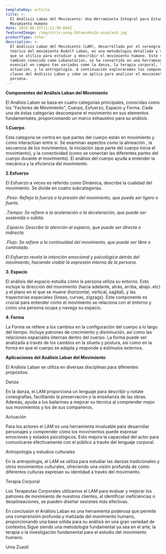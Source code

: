 ```yaml
---
templateKey: article
title: >-
  El Análisis Laban del Movimiento: Una Herramienta Integral para Estudiar el
  Movimiento Humano
date: 2024-06-15T11:11:50.664Z
featuredImage: /img/chris-yang-1btaeoohu1a-unsplash.jpg
productType: other
description: >-
  El Análisis Laban del Movimiento (LAM), desarrollado por el coreógrafo y
  teórico del movimiento Rudolf Laban, es una metodología detallada y versátil
  que se utiliza para estudiar y describir el movimiento humano. Este sistema,
  también conocido como Labanotation, se ha convertido en una herramienta
  esencial en campos tan variados como la danza, la terapia corporal, la
  actuación, y la antropología. A continuación exploraremos los componentes
  claves del Análisis Laban y cómo se aplica para analizar el movimiento de una
  persona.
---
```

**Componentes del Análisis Laban del Movimiento**

El Análisis Laban se basa en cuatro categorías principales, conocidas como los  "Factores de Movimiento", Cuerpo, Esfuerzo, Espacio y Forma. Cada una de éstas categorías descompone el movimiento en sus elementos fundamentales, proporcionando un marco exhaustivo para su análisis.

**1.Cuerpo**

Esta categoría se centra en qué partes del cuerpo están en movimiento y como interactúan entre sí. Se examinan aspectos como la alineación , la secuencia de los movimientos, la iniciación (que parte del cuerpo inicia el movimiento), y la conectividad (como se conectan las diferentes partes del cuerpo durante el movimiento). El análisis del cuerpo ayuda a entender la mecánica y la eficiencia del movimiento.

**2.Esfuerzo**

El Esfuerzo a veces es referido como Dinámica, describe la cualidad del movimiento. Se divide en cuatro subcategorías.

_.Peso: Refleja la fuerza o la presión del movimiento, que puede ser ligero o fuerte._

_.Tiempo: Se refiere a la aceleración o la deceleración, que puede ser sostenida o súbita._

_.Espacio: Describe la atención al espacio, que puede ser directa o indirecta._

_.Flujo: Se refiere a la continuidad del movimiento, que puede ser libre o controlado._

_El Esfuerzo revela la intención emocional y psicológica detrás del movimiento, haciendo visible la expresión interna de la persona._

**3. Espacio**

El análisis del espacio estudia cómo la persona utiliza su entorno. Esto incluye la dirección del movimiento (hacia adelante, atrás, arriba, abajo..etc) y el plano en el que se mueve (horizontal, vertical, sagital), y las trayectorias espaciales (lineas, curvas, zigzags). Este componente es crucial para entender cómo el movimiento se relaciona con el entorno y cómo una persona ocupa y navega su espacio.

**4. Forma**

La Forma se refiere a los cambios en la configuración del cuerpo a lo largo del tiempo. Incluye patrones de crecimiento y disminución, así como las relaciones espaciales internas dentro del cuerpo. La forma puede ser analizada a través de los cambios en la silueta y postura, así como en la forma en que el cuerpo se adapta y responde a estímulos externos.

**Aplicaciones del Análisis Laban del Movimiento**

El Análisis Laban se utiliza  en diversas disciplinas para diferentes propósitos:

Danza

En la danza, el LAM proporciona un lenguaje para describir y notate coreografías, facilitando la preservación y la enseñanza de las obras. Además, ayuda a los bailarines a mejorar su técnica al comprender mejor sus movimientos y los de sus compañeros.

Actuación

Para los actores el LAM es una herramienta invaluable para desarrollar personajes y comprender cómo los movimientos puede expresar emociones y estados psicológicos. Esto mejora la capacidad del actor para comunicarse efectivamente con el público a través del lenguaje corporal.

Antropología y estudios culturales

En la antropología, el LAM se utiliza para estudiar las danzas tradicionales y otros movimientos culturales, ofreciendo una visión profunda de cómo diferentes culturas expresan su identidad a través del movimiento.

Terapia Corporal

Los Terapeutas Corporales utilizamos el LAM para evaluar y mejorar los patrones de movimiento de nuestros clientes, al identificar ineficiencias o desalineaciones, se pueden diseñar sesiones más efectivas.

En conclusión el Análisis Laban es una herramienta poderosa que permite una comprensión profunda y matizada del movimiento humano, proporcionando una base sólida para su análisis en una gran variedad de contextos.Sigue siendo  una metodología fundamental ya sea en el arte, la terapia o la investigación fundamental para el estudio del movimiento humano.

Uma Zuasti
